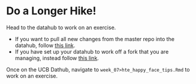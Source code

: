 # Do a Longer Hike! 

Head to the datahub to work on an exercise. 

- If you want to pull all new changes from the master repo into the datahub, follow [this link](http://datahub.berkeley.edu/hub/user-redirect/git-pull?repo=https://github.com/UCB-MIDS/w241&branch=master&urlpath=rstudio). 
- If you have set up your datahub to work off a fork that you are managing, instead follow [this link](https://datahub.berkeley.edu/user/USERNAME/rstudio/). 

Once on the UCB Dathub, navigate to  `week_07>hte_happy_face_tips.Rmd` to work on an exercise.
